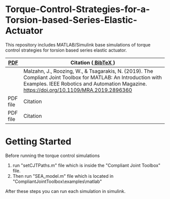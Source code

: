 # Torque-Control-Strategies-for-a-Torsion-based-Series-Elastic-Actuator
This repository includes MATLAB/Simulink base simulations of torque control strategies for torsion based series elastic actuator.

| <a href="https://github.com/geez0x1/CompliantJointToolbox/blob/master/doc/CJT_Toolbox_submission.pdf"> PDF </a> |  Citation (<a href="https://github.com/geez0x1/CompliantJointToolbox/blob/master/bibtex_entry.txt"> BibTeX </a>)  |
|--------|-----------|
| | Malzahn, J., Roozing, W., & Tsagarakis, N. (2019). The Compliant Joint Toolbox for MATLAB: An Introduction with Examples. IEEE Robotics and Automation Magazine. https://doi.org/10.1109/MRA.2019.2896360|
| PDF file | Citation |
| PDF file | Citation |

# Getting Started
Before running the torque control simulations

1) run "setCJTPaths.m" file which is inside the "Compliant Joint Toolbox" file.
2) Then run  "SEA_model.m" file which is located in "CompliantJointToolbox\examples\matlab"

After these steps you can run each simulation in simulink.